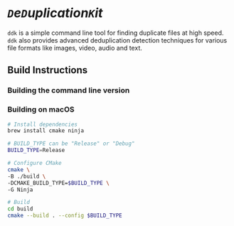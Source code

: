 # _`D`e`D`uplication`K`it_ 

`ddk` is a simple command line tool for finding duplicate files at high speed. `ddk` also provides advanced deduplication detection techniques for various file formats like images, video, audio and text.


## Build Instructions
### Building the command line version
### Building on macOS
```bash
# Install dependencies
brew install cmake ninja

# BUILD_TYPE can be "Release" or "Debug"
BUILD_TYPE=Release

# Configure CMake
cmake \
-B ./build \
-DCMAKE_BUILD_TYPE=$BUILD_TYPE \
-G Ninja

# Build
cd build
cmake --build . --config $BUILD_TYPE
```